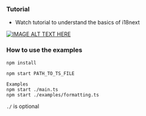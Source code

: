 ### Tutorial
- Watch tutorial to understand the basics of i18next

[![IMAGE ALT TEXT HERE](https://img.youtube.com/vi/SA_9i4TtxLQ/0.jpg)](https://www.youtube.com/watch?v=SA_9i4TtxLQ)


### How to use the examples
```
npm install
```
```
npm start PATH_TO_TS_FILE

Examples
npm start ./main.ts
npm start ./examples/formatting.ts
```

`./` is optional